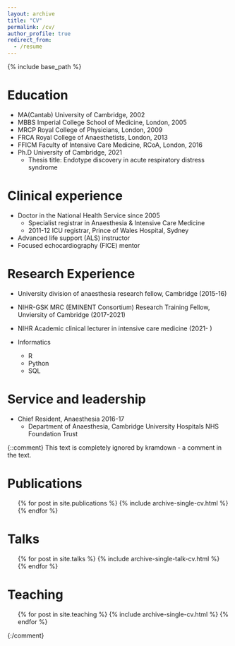 ```yaml
---
layout: archive
title: "CV"
permalink: /cv/
author_profile: true
redirect_from:
  - /resume
---
```


{% include base_path %}

Education
======
* MA(Cantab) University of Cambridge, 2002
* MBBS  Imperial College School of Medicine, London, 2005
* MRCP  Royal College of Physicians, London, 2009
* FRCA  Royal College of Anaesthetists, London, 2013
* FFICM Faculty of Intensive Care Medicine, RCoA, London, 2016
* Ph.D  University of Cambridge, 2021
  * Thesis title: Endotype discovery in acute respiratory distress syndrome   

Clinical experience
======
* Doctor in the National Health Service since 2005
  * Specialist registrar in Anaesthesia & Intensive Care Medicine
  * 2011-12 ICU registrar, Prince of Wales Hospital, Sydney
* Advanced life support (ALS) instructor
* Focused echocardiography (FICE) mentor
 
  
Research Experience
======
* University division of anaesthesia research fellow, Cambridge (2015-16)
* NIHR-GSK MRC (EMINENT Consortium) Research Training Fellow, Unviersity of Cambridge (2017-2021)
* NIHR Academic clinical lecturer in intensive care medicine (2021- )

* Informatics
  * R
  * Python
  * SQL

  
Service and leadership
======
* Chief Resident, Anaesthesia 2016-17
  * Department of Anaesthesia, Cambridge University Hospitals NHS Foundation Trust   



{::comment}
This text is completely ignored by kramdown - a comment in the text.

Publications
======
  <ul>{% for post in site.publications %}
    {% include archive-single-cv.html %}
  {% endfor %}</ul>
  
Talks
======
  <ul>{% for post in site.talks %}
    {% include archive-single-talk-cv.html %}
  {% endfor %}</ul>
  
Teaching
======
  <ul>{% for post in site.teaching %}
    {% include archive-single-cv.html %}
  {% endfor %}</ul>

{:/comment}
